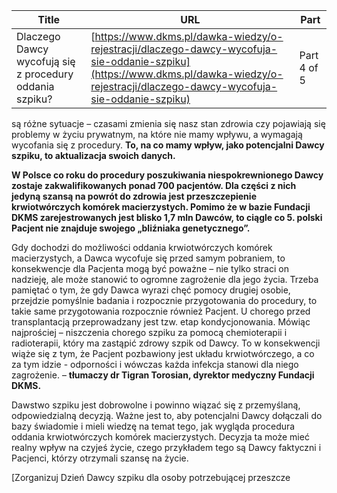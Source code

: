 | **Title**       | **URL**           | **Part**              |
|-----------------|-------------------|-----------------------|
| Dlaczego Dawcy wycofują się z procedury oddania szpiku?         | [https://www.dkms.pl/dawka-wiedzy/o-rejestracji/dlaczego-dawcy-wycofuja-sie-oddanie-szpiku](https://www.dkms.pl/dawka-wiedzy/o-rejestracji/dlaczego-dawcy-wycofuja-sie-oddanie-szpiku)    | Part 4 of 5          |

są różne sytuacje – czasami zmienia się nasz stan zdrowia czy pojawiają się problemy w życiu prywatnym, na które nie mamy wpływu, a wymagają wycofania się z procedury. **To, na co mamy wpływ, jako potencjalni Dawcy szpiku, to aktualizacja swoich danych.**


**W Polsce co roku do procedury poszukiwania niespokrewnionego Dawcy zostaje zakwalifikowanych ponad 700 pacjentów. Dla części z nich jedyną szansą na powrót do zdrowia jest przeszczepienie krwiotwórczych komórek macierzystych. Pomimo że w bazie Fundacji DKMS zarejestrowanych jest blisko 1,7 mln Dawców, to ciągle co 5\. polski Pacjent nie znajduje swojego „bliźniaka genetycznego”.**


Gdy dochodzi do możliwości oddania krwiotwórczych komórek macierzystych, a Dawca wycofuje się przed samym pobraniem, to konsekwencje dla Pacjenta mogą być poważne – nie tylko straci on nadzieję, ale może stanowić to ogromne zagrożenie dla jego życia. Trzeba pamiętać o tym, że gdy Dawca wyrazi chęć pomocy drugiej osobie, przejdzie pomyślnie badania i rozpocznie przygotowania do procedury, to takie same przygotowania rozpocznie również Pacjent. U chorego przed transplantacją przeprowadzany jest tzw. etap kondycjonowania. Mówiąc najprościej – niszczenia chorego szpiku za pomocą chemioterapii i radioterapii, który ma zastąpić zdrowy szpik od Dawcy. To w konsekwencji wiąże się z tym, że Pacjent pozbawiony jest układu krwiotwórczego, a co za tym idzie \- odporności i wówczas każda infekcja stanowi dla niego zagrożenie.
 – **tłumaczy dr Tigran Torosian, dyrektor medyczny Fundacji DKMS.**


Dawstwo szpiku jest dobrowolne i powinno wiązać się z przemyślaną, odpowiedzialną decyzją. Ważne jest to, aby potencjalni Dawcy dołączali do bazy świadomie i mieli wiedzę na temat tego, jak wygląda procedura oddania krwiotwórczych komórek macierzystych. Decyzja ta może mieć realny wpływ na czyjeś życie, czego przykładem tego są Dawcy faktyczni i Pacjenci, którzy otrzymali szansę na życie.


[Zorganizuj Dzień Dawcy szpiku dla osoby potrzebującej przeszcze